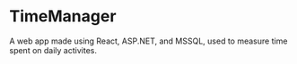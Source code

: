 # TimeManager
A web app made using React, ASP.NET, and MSSQL, used to measure time spent on daily activites.

